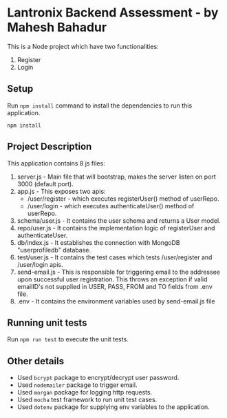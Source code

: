 # Lantronix Backend Assessment - by Mahesh Bahadur

This is a Node project which have two functionalities:
1. Register
2. Login

## Setup

Run `npm install` command to install the dependencies to run this application.
```
npm install
```

## Project Description

This application contains 8 js files:
1. server.js - Main file that will bootstrap, makes the server listen on port 3000 (default port).
2. app.js - This exposes two apis:
    * /user/register - which executes registerUser() method of userRepo.
    * /user/login - which executes authenticateUser() method of userRepo.
3. schema/user.js - It contains the user schema and returns a User model.
4. repo/user.js - It contains the implementation logic of registerUser and authenticateUser.
5. db/index.js - It establishes the connection with MongoDB "userprofiledb" database.
6. test/user.js - It contains the test cases which tests /user/register and /user/login apis.
7. send-email.js - This is responsible for triggering email to the addressee upon successful user registration. This throws an exception if valid emailID's not supplied in USER, PASS, FROM and TO fields from .env file.
8. .env - It contains the environment variables used by send-email.js file

## Running unit tests

Run `npm run test` to execute the unit tests.


## Other details
*   Used `bcrypt` package to encrypt/decrypt user password.
*   Used `nodemailer` package to trigger email.
*   Used `morgan` package for logging http requests.
*   Used `mocha` test framework to run unit test cases.
*   Used `dotenv` package for supplying env variables to the application.
